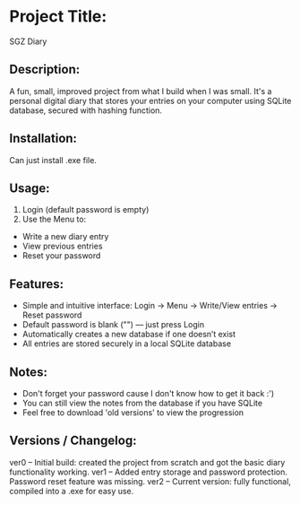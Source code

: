 # Project Title:
SGZ Diary 

## Description:
A fun, small, improved project from what I build when I was small. It's a personal digital diary that stores your entries on your computer using SQLite database, secured with hashing function.

## Installation:
Can just install .exe file.

## Usage:
1. Login (default password is empty)
2. Use the Menu to:
  - Write a new diary entry
  - View previous entries
  - Reset your password

## Features:
- Simple and intuitive interface: Login → Menu → Write/View entries → Reset password
- Default password is blank ("") — just press Login
- Automatically creates a new database if one doesn’t exist
- All entries are stored securely in a local SQLite database

## Notes:
- Don't forget your password cause I don't know how to get it back :')
- You can still view the notes from the database if you have SQLite 
- Feel free to download 'old versions' to view the progression

## Versions / Changelog:
ver0 – Initial build: created the project from scratch and got the basic diary functionality working.
ver1 – Added entry storage and password protection. Password reset feature was missing.
ver2 – Current version: fully functional, compiled into a .exe for easy use.
